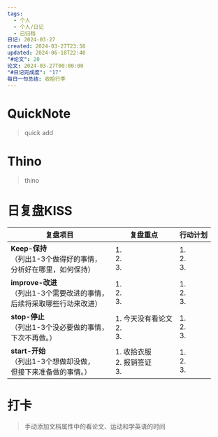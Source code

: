 ```yaml
---
tags:
  - 个人
  - 个人/日记
  - 已归档
日记: 2024-03-27
created: 2024-03-27T23:58
updated: 2024-06-18T22:40
"#论文": 20
论文: 2024-03-27T00:00:00
"#日记完成度": "17"
每日一句总结: 收拾行李
---
```

# QuickNote
> quick add

# Thino
> thino

# 日复盘KISS
| **复盘项目**                                             | **复盘重点**                  | **行动计划**          |
| ---------------------------------------------------- | ------------------------- | ----------------- |
| **Keep-保持**<br>（列出1-3个做得好的事情，<br>   分析好在哪里，如何保持）     | 1.  <br>2. <br>3.         | 1.  <br>2. <br>3. |
| **improve-改进**<br>（列出1-3个需要改进的事情，<br>  后续将采取哪些行动来改进） | 1.  <br>2. <br>3.         | 1.  <br>2. <br>3. |
| **stop-停止**<br>（列出1-3个没必要做的事情，<br>下次不再做。）            | 1. 今天没有看论文  <br>2. <br>3. | 1.  <br>2. <br>3. |
| **start-开始**<br>（列出1-3个想做却没做，<br>但接下来准备做的事情。）        | 1.  收拾衣服<br>2. 报销签证<br>3. | 1.  <br>2. <br>3. |



# 打卡
> 手动添加文档属性中的看论文、运动和学英语的时间




